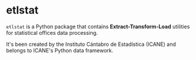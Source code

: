 # etlstat

`etlstat` is a Python package that contains **Extract-Transform-Load**
utilities for statistical offices data processing.

It's been created by the Instituto Cántabro de Estadística (ICANE) and
belongs to ICANE's Python data framework.

